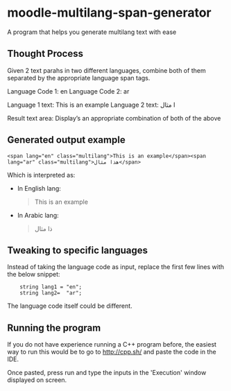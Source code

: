 # moodle-multilang-span-generator
A program that helps you generate multilang text with ease

Thought Process
---------------


Given 2 text parahs in two different languages, combine both of them separated by the appropriate language span tags. 

Language Code 1: en
Language Code 2: ar

Language 1 text: This is an example
Language 2 text: ا مثال

Result text area: Display’s an appropriate combination of both of the above
 
Generated output example
-------------------------
```
<span lang="en" class="multilang">This is an example</span><span lang="ar" class="multilang">هذا مثال</span>
```

Which is interpreted as:
- In English lang: 
    > This is an example 
- In Arabic lang:
    > ذا مثال

Tweaking to specific languages
------------------------------
Instead of taking the language code as input, replace the first few lines with the below snippet:
```
    string lang1 = "en";
    string lang2=  "ar";
```
The language code itself could be different.

Running the program
-------------------
If you do not have experience running a C++ program before, the easiest way to run this would be to go to http://cpp.sh/ and paste the code in the IDE.

Once pasted, press run and type the inputs in the 'Execution' window displayed on screen. 
